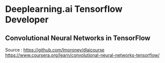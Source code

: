 # Deeplearning.ai Tensorflow Developer

## Convolutional Neural Networks in TensorFlow

Source : https://github.com/lmoroney/dlaicourse
https://www.coursera.org/learn/convolutional-neural-networks-tensorflow/